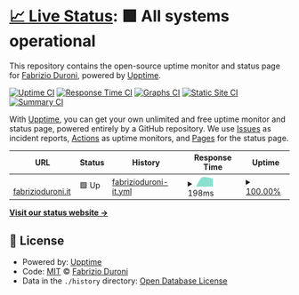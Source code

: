 # [📈 Live Status](https://status.fabrizioduroni.it): <!--live status--> **🟩 All systems operational**

This repository contains the open-source uptime monitor and status page for [Fabrizio Duroni](https://www.fabrizioduroni.it), powered by [Upptime](https://github.com/upptime/upptime).

[![Uptime CI](https://github.com/koj-co/upptime/workflows/Uptime%20CI/badge.svg)](https://github.com/koj-co/upptime/actions?query=workflow%3A%22Uptime+CI%22)
[![Response Time CI](https://github.com/koj-co/upptime/workflows/Response%20Time%20CI/badge.svg)](https://github.com/koj-co/upptime/actions?query=workflow%3A%22Response+Time+CI%22)
[![Graphs CI](https://github.com/koj-co/upptime/workflows/Graphs%20CI/badge.svg)](https://github.com/koj-co/upptime/actions?query=workflow%3A%22Graphs+CI%22)
[![Static Site CI](https://github.com/koj-co/upptime/workflows/Static%20Site%20CI/badge.svg)](https://github.com/koj-co/upptime/actions?query=workflow%3A%22Static+Site+CI%22)
[![Summary CI](https://github.com/koj-co/upptime/workflows/Summary%20CI/badge.svg)](https://github.com/koj-co/upptime/actions?query=workflow%3A%22Summary+CI%22)

With [Upptime](https://upptime.js.org), you can get your own unlimited and free uptime monitor and status page, powered entirely by a GitHub repository. We use [Issues](https://github.com/chicio/chicio.status.github.io/issues) as incident reports, [Actions](https://github.com/chicio/chicio.status.github.io/actions) as uptime monitors, and [Pages](https://status.fabrizioduroni.it) for the status page.

<!--start: status pages-->
<!-- This summary is generated by Upptime (https://github.com/upptime/upptime) -->
<!-- Do not edit this manually, your changes will be overwritten -->
<!-- prettier-ignore -->
| URL | Status | History | Response Time | Uptime |
| --- | ------ | ------- | ------------- | ------ |
| <img alt="" src="https://favicons.githubusercontent.com/www.fabrizioduroni.it" height="13"> [fabrizioduroni.it](https://www.fabrizioduroni.it) | 🟩 Up | [fabrizioduroni-it.yml](https://github.com/chicio/chicio.status.github.io/commits/master/history/fabrizioduroni-it.yml) | <details><summary><img alt="Response time graph" src="./graphs/fabrizioduroni-it/response-time-week.png" height="20"> 198ms</summary><br><a href="https://status.fabrizioduroni.it/history/fabrizioduroni-it"><img alt="Response time 198" src="https://img.shields.io/endpoint?url=https%3A%2F%2Fraw.githubusercontent.com%2Fchicio%2Fchicio.status.github.io%2Fmaster%2Fapi%2Ffabrizioduroni-it%2Fresponse-time.json"></a><br><a href="https://status.fabrizioduroni.it/history/fabrizioduroni-it"><img alt="24-hour response time 198" src="https://img.shields.io/endpoint?url=https%3A%2F%2Fraw.githubusercontent.com%2Fchicio%2Fchicio.status.github.io%2Fmaster%2Fapi%2Ffabrizioduroni-it%2Fresponse-time-day.json"></a><br><a href="https://status.fabrizioduroni.it/history/fabrizioduroni-it"><img alt="7-day response time 198" src="https://img.shields.io/endpoint?url=https%3A%2F%2Fraw.githubusercontent.com%2Fchicio%2Fchicio.status.github.io%2Fmaster%2Fapi%2Ffabrizioduroni-it%2Fresponse-time-week.json"></a><br><a href="https://status.fabrizioduroni.it/history/fabrizioduroni-it"><img alt="30-day response time 198" src="https://img.shields.io/endpoint?url=https%3A%2F%2Fraw.githubusercontent.com%2Fchicio%2Fchicio.status.github.io%2Fmaster%2Fapi%2Ffabrizioduroni-it%2Fresponse-time-month.json"></a><br><a href="https://status.fabrizioduroni.it/history/fabrizioduroni-it"><img alt="1-year response time 198" src="https://img.shields.io/endpoint?url=https%3A%2F%2Fraw.githubusercontent.com%2Fchicio%2Fchicio.status.github.io%2Fmaster%2Fapi%2Ffabrizioduroni-it%2Fresponse-time-year.json"></a></details> | <details><summary><a href="https://status.fabrizioduroni.it/history/fabrizioduroni-it">100.00%</a></summary><a href="https://status.fabrizioduroni.it/history/fabrizioduroni-it"><img alt="All-time uptime 100.00%" src="https://img.shields.io/endpoint?url=https%3A%2F%2Fraw.githubusercontent.com%2Fchicio%2Fchicio.status.github.io%2Fmaster%2Fapi%2Ffabrizioduroni-it%2Fuptime.json"></a><br><a href="https://status.fabrizioduroni.it/history/fabrizioduroni-it"><img alt="24-hour uptime 100.00%" src="https://img.shields.io/endpoint?url=https%3A%2F%2Fraw.githubusercontent.com%2Fchicio%2Fchicio.status.github.io%2Fmaster%2Fapi%2Ffabrizioduroni-it%2Fuptime-day.json"></a><br><a href="https://status.fabrizioduroni.it/history/fabrizioduroni-it"><img alt="7-day uptime 100.00%" src="https://img.shields.io/endpoint?url=https%3A%2F%2Fraw.githubusercontent.com%2Fchicio%2Fchicio.status.github.io%2Fmaster%2Fapi%2Ffabrizioduroni-it%2Fuptime-week.json"></a><br><a href="https://status.fabrizioduroni.it/history/fabrizioduroni-it"><img alt="30-day uptime 100.00%" src="https://img.shields.io/endpoint?url=https%3A%2F%2Fraw.githubusercontent.com%2Fchicio%2Fchicio.status.github.io%2Fmaster%2Fapi%2Ffabrizioduroni-it%2Fuptime-month.json"></a><br><a href="https://status.fabrizioduroni.it/history/fabrizioduroni-it"><img alt="1-year uptime 100.00%" src="https://img.shields.io/endpoint?url=https%3A%2F%2Fraw.githubusercontent.com%2Fchicio%2Fchicio.status.github.io%2Fmaster%2Fapi%2Ffabrizioduroni-it%2Fuptime-year.json"></a></details>

<!--end: status pages-->

[**Visit our status website →**](https://status.fabrizioduroni.it)

## 📄 License

- Powered by: [Upptime](https://github.com/upptime/upptime)
- Code: [MIT](./LICENSE) © [Fabrizio Duroni](https://www.fabrizioduroni.it)
- Data in the `./history` directory: [Open Database License](https://opendatacommons.org/licenses/odbl/1-0/)
